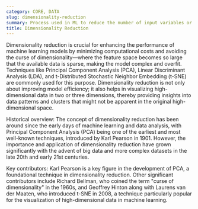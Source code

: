 ```yaml
---
category: CORE, DATA
slug: dimensionality-reduction
summary: Process used in ML to reduce the number of input variables or features in a dataset, simplifying models while retaining essential information.
title: Dimensionality Reduction
---
```


Dimensionality reduction is crucial for enhancing the performance of machine learning models by minimizing computational costs and avoiding the curse of dimensionality—where the feature space becomes so large that the available data is sparse, making the model complex and overfit. Techniques like Principal Component Analysis (PCA), Linear Discriminant Analysis (LDA), and t-Distributed Stochastic Neighbor Embedding (t-SNE) are commonly used for this purpose. Dimensionality reduction is not only about improving model efficiency; it also helps in visualizing high-dimensional data in two or three dimensions, thereby providing insights into data patterns and clusters that might not be apparent in the original high-dimensional space.

Historical overview: The concept of dimensionality reduction has been around since the early days of machine learning and data analysis, with Principal Component Analysis (PCA) being one of the earliest and most well-known techniques, introduced by Karl Pearson in 1901. However, the importance and application of dimensionality reduction have grown significantly with the advent of big data and more complex datasets in the late 20th and early 21st centuries.

Key contributors: Karl Pearson is a key figure in the development of PCA, a foundational technique in dimensionality reduction. Other significant contributors include Richard Bellman, who coined the term "curse of dimensionality" in the 1960s, and Geoffrey Hinton along with Laurens van der Maaten, who introduced t-SNE in 2008, a technique particularly popular for the visualization of high-dimensional data in machine learning.